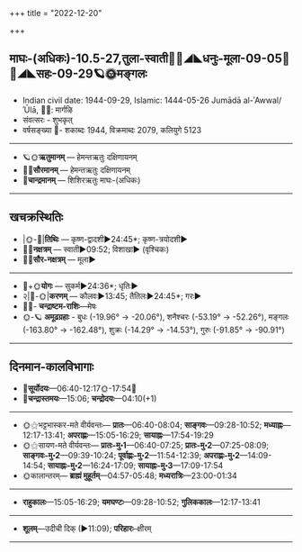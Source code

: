 +++
title = "2022-12-20"

+++
## माघः-(अधिकः)-10.5-27,तुला-स्वाती🌛🌌◢◣धनुः-मूला-09-05🌌🌞◢◣सहः-09-29🪐🌞मङ्गलः
- Indian civil date: 1944-09-29, Islamic: 1444-05-26 Jumādā al-ʾAwwal/ʾŪlā, 🌌🌞: मार्गऴि
- संवत्सरः - शुभकृत्
- वर्षसङ्ख्या 🌛- शकाब्दः 1944, विक्रमाब्दः 2079, कलियुगे 5123
___________________
- 🪐🌞**ऋतुमानम्** — हेमन्तऋतुः दक्षिणायनम्
- 🌌🌞**सौरमानम्** — हेमन्तऋतुः दक्षिणायनम्
- 🌛**चान्द्रमानम्** — शिशिरऋतुः माघः-(अधिकः)
___________________


## खचक्रस्थितिः
- |🌞-🌛|**तिथिः** — कृष्ण-द्वादशी►24:45*; कृष्ण-त्रयोदशी►  
- 🌌🌛**नक्षत्रम्** — स्वाती►09:52; विशाखा► (वृश्चिकः)  
- 🌌🌞**सौर-नक्षत्रम्** — मूला►  
___________________
- 🌛+🌞**योगः** — सुकर्म►24:36*; धृतिः►  
- २|🌛-🌞|**करणम्** — कौलवः►13:45; तैतिलः►24:45*; गरः►  
- 🌌🌛- **चन्द्राष्टम-राशिः**—मेषः  
- 🌞-🪐 **अमूढग्रहाः** - बुधः (-19.96° → -20.06°), शनैश्चरः (-53.19° → -52.26°), मङ्गलः (-163.80° → -162.48°), शुक्रः (-14.29° → -14.53°), गुरुः (-91.85° → -90.91°)
___________________


## दिनमान-कालविभागाः
- 🌅**सूर्योदयः**—06:40-12:17🌞️-17:54🌇  
- 🌛**चन्द्रास्तमयः**—15:06; **चन्द्रोदयः**—04:10(+1)  
___________________
- 🌞⚝भट्टभास्कर-मते वीर्यवन्तः— **प्रातः**—06:40-08:04; **साङ्गवः**—09:28-10:52; **मध्याह्नः**—12:17-13:41; **अपराह्णः**—15:05-16:29; **सायाह्नः**—17:54-19:29  
- 🌞⚝सायण-मते वीर्यवन्तः— **प्रातः-मु॰1**—06:40-07:25; **प्रातः-मु॰2**—07:25-08:09; **साङ्गवः-मु॰2**—09:39-10:24; **पूर्वाह्णः-मु॰2**—11:54-12:39; **अपराह्णः-मु॰2**—14:09-14:54; **सायाह्नः-मु॰2**—16:24-17:09; **सायाह्नः-मु॰3**—17:09-17:54  
- 🌞कालान्तरम्— **ब्राह्मं मुहूर्तम्**—04:57-05:48; **मध्यरात्रिः**—23:00-01:34  
___________________
- **राहुकालः**—15:05-16:29; **यमघण्टः**—09:28-10:52; **गुलिककालः**—12:17-13:41  
___________________
- **शूलम्**—उदीची दिक् (►11:09); **परिहारः**–क्षीरम्  
___________________
